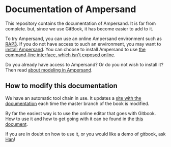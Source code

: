 # Documentation of Ampersand

This repository contains the documentation of Ampersand. It is far from complete. but, since we use GitBook, it has become easier to add to it.

To try Ampersand, you can use an online Ampersand environment such as [RAP3](/ampersand.tarski.nl/RAP3). If you do not have access to such an environment, you may want to [install Ampersand](https://ampersandtarski.gitbooks.io/documentation/content/installation). You can choose to install Ampersand to use [the command-line interface, which isn't exposed online](https://ampersandtarski.gitbook.io/documentation/the-command-line-tool/commands-vs.-4.0.0-and-later).

Do you already have access to Ampersand? Or do you not wish to install it? Then read [about modeling in Ampersand](https://ampersandtarski.gitbooks.io/documentation/content/modeling).

## How to modify this documentation

We have an automatic tool chain in use. It updates a [site with the documentation](https://www.gitbook.com/book/ampersandtarski/documentation) each time the master branch of the book is modified.

By far the easiest way is to use the online editor that goes with Gitbook. How to use it and how to get going with it can be found in the [this document](https://www.gitbook.com/book/ampersandtarski/the-tools-we-use-for-ampersand).

If you are in doubt on how to use it, or you would like a demo of gitbook, ask [Han](mailto://han.joosten.han@gmail.com)!

